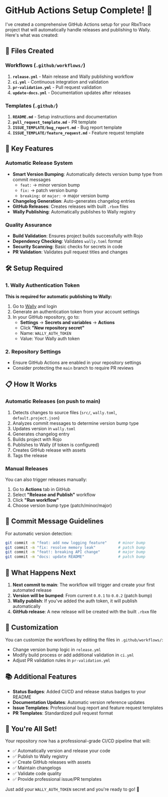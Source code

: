 # GitHub Actions Setup Complete! 🎉

I've created a comprehensive GitHub Actions setup for your RbxTrace project that will automatically handle releases and publishing to Wally. Here's what was created:

## 📁 Files Created

### Workflows (`.github/workflows/`)

1. **`release.yml`** - Main release and Wally publishing workflow
2. **`ci.yml`** - Continuous integration and validation
3. **`pr-validation.yml`** - Pull request validation
4. **`update-docs.yml`** - Documentation updates after releases

### Templates (`.github/`)

1. **`README.md`** - Setup instructions and documentation
2. **`pull_request_template.md`** - PR template
3. **`ISSUE_TEMPLATE/bug_report.md`** - Bug report template
4. **`ISSUE_TEMPLATE/feature_request.md`** - Feature request template

## 🚀 Key Features

### Automatic Release System

- **Smart Version Bumping**: Automatically detects version bump type from commit messages
  - `feat:` → minor version bump
  - `fix:` → patch version bump
  - `breaking:` or `major:` → major version bump
- **Changelog Generation**: Auto-generates changelog entries
- **GitHub Releases**: Creates releases with built `.rbxm` files
- **Wally Publishing**: Automatically publishes to Wally registry

### Quality Assurance

- **Build Validation**: Ensures project builds successfully with Rojo
- **Dependency Checking**: Validates `wally.toml` format
- **Security Scanning**: Basic checks for secrets in code
- **PR Validation**: Validates pull request titles and changes

## 🛠️ Setup Required

### 1. Wally Authentication Token

**This is required for automatic publishing to Wally:**

1. Go to [Wally](https://wally.run/) and login
2. Generate an authentication token from your account settings
3. In your GitHub repository, go to:
   - **Settings** → **Secrets and variables** → **Actions**
   - Click **"New repository secret"**
   - Name: `WALLY_AUTH_TOKEN`
   - Value: Your Wally auth token

### 2. Repository Settings

- Ensure GitHub Actions are enabled in your repository settings
- Consider protecting the `main` branch to require PR reviews

## 📋 How It Works

### Automatic Releases (on push to main)

1. Detects changes to source files (`src/`, `wally.toml`, `default.project.json`)
2. Analyzes commit messages to determine version bump type
3. Updates version in `wally.toml`
4. Generates changelog entry
5. Builds project with Rojo
6. Publishes to Wally (if token is configured)
7. Creates GitHub release with assets
8. Tags the release

### Manual Releases

You can also trigger releases manually:

1. Go to **Actions** tab in GitHub
2. Select **"Release and Publish"** workflow
3. Click **"Run workflow"**
4. Choose version bump type (patch/minor/major)

## 📝 Commit Message Guidelines

For automatic version detection:

```bash
git commit -m "feat: add new logging feature"     # minor bump
git commit -m "fix: resolve memory leak"          # patch bump
git commit -m "feat!: breaking API change"        # major bump
git commit -m "docs: update README"               # patch bump
```

## 🎯 What Happens Next

1. **Next commit to main**: The workflow will trigger and create your first automated release
2. **Version will be bumped**: From current `0.0.1` to `0.0.2` (patch bump)
3. **Wally publish**: If you've added the auth token, it will publish automatically
4. **GitHub release**: A new release will be created with the built `.rbxm` file

## 🔧 Customization

You can customize the workflows by editing the files in `.github/workflows/`:

- Change version bump logic in `release.yml`
- Modify build process or add additional validation in `ci.yml`
- Adjust PR validation rules in `pr-validation.yml`

## 📚 Additional Features

- **Status Badges**: Added CI/CD and release status badges to your README
- **Documentation Updates**: Automatic version reference updates
- **Issue Templates**: Professional bug report and feature request templates
- **PR Templates**: Standardized pull request format

## 🎉 You're All Set!

Your repository now has a professional-grade CI/CD pipeline that will:

- ✅ Automatically version and release your code
- ✅ Publish to Wally registry
- ✅ Create GitHub releases with assets
- ✅ Maintain changelogs
- ✅ Validate code quality
- ✅ Provide professional issue/PR templates

Just add your `WALLY_AUTH_TOKEN` secret and you're ready to go! 🚀

